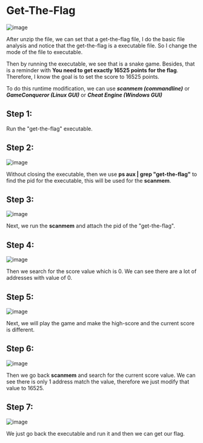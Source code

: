 # Get-The-Flag

![image](https://github.com/user-attachments/assets/606f752d-0a19-4ea6-94b8-862fc6550be1)

After unzip the file, we can set that a get-the-flag file, I do the basic file analysis and notice that the get-the-flag is a executable file. So I change the mode of the file to executable.

Then by running the executable, we see that is a snake game. Besides, that is a reminder with **You need to get exactly 16525 points for the flag**. Therefore, I know the goal is to set the score to 16525 points.

To do this runtime modification, we can use **_scanmem (commandline)_** or **_GameConqueror (Linux GUI)_** or **_Cheat Engine (Windows GUI)_**

## Step 1:

Run the "get-the-flag" executable.

## Step 2:
![image](https://github.com/user-attachments/assets/24d2df5a-bfc1-4058-bb99-2b2a13f4dbb5)

Without closing the executable, then we use **ps aux | grep "get-the-flag"** to find the pid for the executable, this will be used for the **scanmem**.

## Step 3:
![image](https://github.com/user-attachments/assets/d23794c8-ca6a-483b-a369-0448cb97fe7c)

Next, we run the **scanmem** and attach the pid of the "get-the-flag".

## Step 4:
![image](https://github.com/user-attachments/assets/619cb89e-c60e-40fb-b3ba-276c1285b891)

Then we search for the score value which is 0. We can see there are a lot of addresses with value of 0. 

## Step 5:
![image](https://github.com/user-attachments/assets/38c17edc-9256-4710-8bdc-6b048824c0cc)

Next, we will play the game and make the high-score and the current score is different.

## Step 6:
![image](https://github.com/user-attachments/assets/d6009629-cff5-48da-8130-9483ba4091ea)

Then we go back **scanmem** and search for the current score value. We can see there is only 1 address match the value, therefore we just modify that value to 16525.

## Step 7:
![image](https://github.com/user-attachments/assets/e5859491-b866-425e-895b-c6dfb97a40e3)

We just go back the executable and run it and then we can get our flag.
